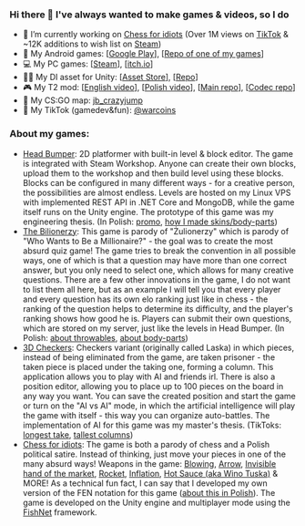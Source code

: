### Hi there 👋 I've always wanted to make games & videos, so I do
- 🔭 I’m currently working on [Chess for idiots](https://store.steampowered.com/app/2121150/Chess_for_idiots/ "Chess for idiots") (Over 1M views on [TikTok](https://www.tiktok.com/@warcoins/video/7160457572925934854 "History of the game in polish") & ~12K additions to wish list on [Steam](https://store.steampowered.com/app/2121150/Chess_for_idiots/ "Steam/ChessForIdiots"))
- :iphone: My Android games: [[Google Play](https://play.google.com/store/apps/developer?id=Niebieski+Punkt "Niebieski Punkt")], [[Repo of one of my games](https://github.com/kubpica/Laska "3D Checkers")]
- :computer: My PC games: [[Steam](https://store.steampowered.com/search/?developer=Polish%20Hacker "Polish Hacker")], [[itch.io](https://kubpica.itch.io/ "kubpica")]
- :deciduous_tree::syringe: My DI asset for Unity: [[Asset Store](https://assetstore.unity.com/packages/tools/integration/dependencyattributes-atreebooster-di-157631 "atreebooster/store")], [[Repo](https://github.com/kubpica/AtreeboosterDI "atreebooster/git")]
- :video_game: My T2 mod: [[English video](https://www.youtube.com/watch?v=1AdCIsdHNWQ "yt/PolishHacker")], [[Polish video](https://www.youtube.com/watch?v=-cto3fIOtC0 "yt/InżynierJP")], [[Main repo](https://github.com/kubpica/T2KubsMod "t2mod/git")], [[Codec repo](https://github.com/kubpica/InterleavingPackerUnpacker "InterleavingPackerUnpacker")]
- :gun: My CS:GO map: [jb_crazyjump](https://steamcommunity.com/sharedfiles/filedetails/?id=484086253 "CS:GO JB Map")
- :movie_camera: My TikTok (gamedev&fun): [@warcoins](https://www.tiktok.com/@warcoins "TikTok/@warcoins")

### About my games:
- [Head Bumper](https://store.steampowered.com/app/1398130/Head_Bumper_Editcraft/ "Head Bumper on Steam"): 2D platformer with built-in level & block editor. The game is integrated with Steam Workshop. Anyone can create their own blocks, upload them to the workshop and then build level using these blocks. Blocks can be configured in many different ways - for a creative person, the possibilities are almost endless. Levels are hosted on my Linux VPS with implemented REST API in .NET Core and MongoDB, while the game itself runs on the Unity engine. The prototype of this game was my engineering thesis. (In Polish: [promo](https://www.tiktok.com/@warcoins/video/7129345864421756165), [how I made skins/body-parts](https://www.tiktok.com/@warcoins/video/7161350750298279173))
- [The Bilionerzy](https://play.google.com/store/apps/details?id=com.NiebieskiPunkt.TheBilionerzy "The Bilionerzy on Google Play"): This game is parody of "Żulionerzy" which is parody of "Who Wants to Be a Millionaire?" - the goal was to create the most absurd quiz game! The game tries to break the convention in all possible ways, one of which is that a question may have more than one correct answer, but you only need to select one, which allows for many creative questions. There are a few other innovations in the game, I do not want to list them all here, but as an example I will tell you that every player and every question has its own elo ranking just like in chess - the ranking of the question helps to determine its difficulty, and the player's ranking shows how good he is. Players can submit their own questions, which are stored on my server, just like the levels in Head Bumper. (In Polish: [about throwables](https://www.tiktok.com/@warcoins/video/7159144817333685509), [about body-parts](https://www.tiktok.com/@warcoins/video/7158804310728445189))
- [3D Checkers](https://github.com/kubpica/Laska "Repo of the game"): Checkers variant (originally called Laska) in which pieces, instead of being eliminated from the game, are taken prisoner - the taken piece is placed under the taking one, forming a column. This application allows you to play with AI and friends irl. There is also a position editor, allowing you to place up to 100 pieces on the board in any way you want. You can save the created position and start the game or turn on the "AI vs AI" mode, in which the artificial intelligence will play the game with itself - this way you can organize auto-battles. The implementation of AI for this game was my master's thesis. (TikToks: [longest take](https://www.tiktok.com/@warcoins/video/7159682170632555782), [tallest columns](https://www.tiktok.com/@warcoins/video/7124686024940195078))
- [Chess for idiots](https://store.steampowered.com/app/2121150/Chess_for_idiots/ "Chess for idiots"): The game is both a parody of chess and a Polish political satire. Instead of thinking, just move your pieces in one of the many absurd ways! Weapons in the game: [Blowing](https://www.tiktok.com/@warcoins/video/7137453742441516293 "WarCoins/Blowing"), [Arrow](https://www.tiktok.com/@warcoins/video/7139260305850256645 "WarCoins/Arrow"), [Invisible hand of the market](https://www.tiktok.com/@warcoins/video/7158533795342224646 "WarCoins/HandOfMarket"), [Rocket](https://www.tiktok.com/@warcoins/video/7130350390763064582 "WarCoins/Rocket"), [Inflation](https://www.tiktok.com/@warcoins/video/7140343143546768645 "WarCoins/Inflation"), [Hot Sauce (aka Wino Tuska)](https://www.tiktok.com/@warcoins/video/7143936195507145990 "WarCoins/WinoTuska") & MORE! As a technical fun fact, I can say that I developed my own version of the FEN notation for this game ([about this in Polish](https://youtu.be/1M7o_84cxxI?t=559 "YouTube video preseting early stage of the game dev - prototype")). The game is developed on the Unity engine and multiplayer mode using the [FishNet](https://github.com/FirstGearGames/FishNet) framework. 

<!--
**kubpica/kubpica** is a ✨ _special_ ✨ repository because its `README.md` (this file) appears on your GitHub profile.

Here are some ideas to get you started:

- 🔭 I’m currently working on ...
- 🌱 I’m currently learning ...
- 👯 I’m looking to collaborate on ...
- 🤔 I’m looking for help with ...
- 💬 Ask me about ...
- 📫 How to reach me: ...
- ⚡ Fun fact: ...
-->

